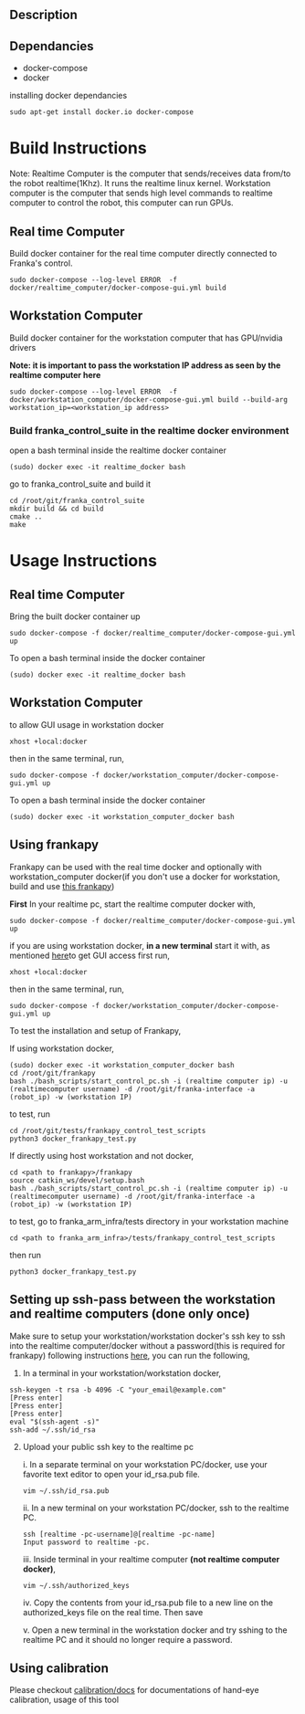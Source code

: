 ## Description 


## Dependancies 
- docker-compose
- docker 

installing docker dependancies 
```
sudo apt-get install docker.io docker-compose
```
# Build Instructions

Note: Realtime Computer is the computer that sends/receives data from/to the robot realtime(1Khz). It runs the realtime linux kernel. Workstation computer is the computer that sends high level commands to realtime computer to control the robot, this computer can run GPUs. 

## Real time Computer 
Build docker container for the real time computer directly connected to Franka's control. 
```
sudo docker-compose --log-level ERROR  -f docker/realtime_computer/docker-compose-gui.yml build
```

## Workstation Computer 
Build docker container for the workstation computer that has GPU/nvidia drivers 

**Note: it is important to pass the workstation IP address as seen by the realtime computer here**
```
sudo docker-compose --log-level ERROR  -f docker/workstation_computer/docker-compose-gui.yml build --build-arg workstation_ip=<workstation_ip address>
```
### Build franka_control_suite in the realtime docker environment
open a bash terminal inside the realtime docker container 
```
(sudo) docker exec -it realtime_docker bash
```
go to franka_control_suite and build it
```
cd /root/git/franka_control_suite
mkdir build && cd build 
cmake ..
make
```


# Usage Instructions 
## Real time Computer 
Bring the built docker container up 
```
sudo docker-compose -f docker/realtime_computer/docker-compose-gui.yml up 
```

To open a bash terminal inside the docker container 
```
(sudo) docker exec -it realtime_docker bash
```

## Workstation Computer 
to allow GUI usage in workstation docker 
```
xhost +local:docker 
```
then in the same terminal, run, 
```
sudo docker-compose -f docker/workstation_computer/docker-compose-gui.yml up 
```

To open a bash terminal inside the docker container 
```
(sudo) docker exec -it workstation_computer_docker bash
```

## Using frankapy 
Frankapy can be used with the real time docker and optionally with workstation_computer docker(if you don't use a docker for workstation, build and use [this frankapy](https://github.com/Ruthrash/frankapy)) 

**First** In your realtime pc, start the realtime computer docker with,
```
sudo docker-compose -f docker/realtime_computer/docker-compose-gui.yml up 
```

if you are using workstation docker, **in a new terminal** start it with, 
as mentioned [here](https://stackoverflow.com/questions/69872788/docker-could-not-connect-to-any-x-display#:~:text=The%20solution%20is%20to%20run%20the%20following%20command%20in%20your%20terminal%3A)to get GUI access first run, 

```
xhost +local:docker 
```
then in the same terminal, run,
```
sudo docker-compose -f docker/workstation_computer/docker-compose-gui.yml up 
```

To test the installation and setup of Frankapy,  

If using workstation docker, 

```
(sudo) docker exec -it workstation_computer_docker bash
cd /root/git/frankapy 
bash ./bash_scripts/start_control_pc.sh -i (realtime computer ip) -u (realtimecomputer username) -d /root/git/franka-interface -a (robot_ip) -w (workstation IP)
```
to test, run
```
cd /root/git/tests/frankapy_control_test_scripts
python3 docker_frankapy_test.py
```
If directly using host workstation and not docker, 
```
cd <path to frankapy>/frankapy 
source catkin_ws/devel/setup.bash 
bash ./bash_scripts/start_control_pc.sh -i (realtime computer ip) -u (realtimecomputer username) -d /root/git/franka-interface -a (robot_ip) -w (workstation IP)
```
to test,
go to franka_arm_infra/tests directory in your workstation machine
```
cd <path to franka_arm_infra>/tests/frankapy_control_test_scripts
```
then run
```
python3 docker_frankapy_test.py
```

## Setting up ssh-pass between the workstation and realtime computers (done only once)

Make sure to setup your workstation/workstation docker's ssh key to ssh into the realtime computer/docker without a password(this is required for frankapy) following instructions [here](https://github.com/iamlab-cmu/frankapy#setting-up-ssh-key-to-control-pc), you can run the following, 

1. In a terminal in your workstation/workstation docker, 
```
ssh-keygen -t rsa -b 4096 -C "your_email@example.com"
[Press enter]
[Press enter]
[Press enter]
eval "$(ssh-agent -s)"
ssh-add ~/.ssh/id_rsa
```
2. Upload your public ssh key to the realtime pc
     
    i. In a separate terminal on your workstation PC/docker, use your favorite text editor to open your id_rsa.pub file.
    ```
    vim ~/.ssh/id_rsa.pub
    ```

    ii. In a new terminal on your workstation PC/docker, ssh to the realtime PC.
    ```
    ssh [realtime -pc-username]@[realtime -pc-name]
    Input password to realtime -pc.
    ```

    iii. Inside terminal in your realtime computer **(not realtime computer docker)**, 
    ```
    vim ~/.ssh/authorized_keys
    ```
    
    iv. Copy the contents from your id_rsa.pub file to a new line on the authorized_keys file on the real time. Then save

    v. Open a new terminal in the workstation docker and try sshing to the realtime PC and it should no longer require a password.


## Using calibration

Please checkout [calibration/docs](https://github.com/pairlab/franka_arm_infra/blob/dev/rosAPI/calibration/calibration/docs/USAGE.md) for documentations of hand-eye calibration, usage of this tool 




